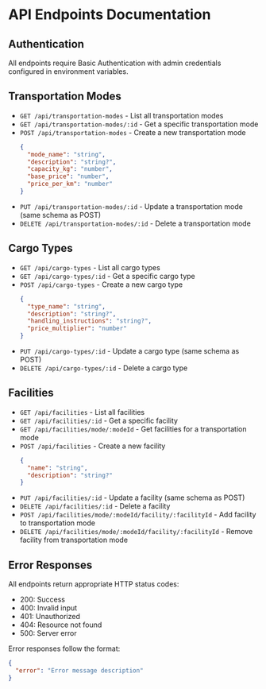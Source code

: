 # API Endpoints Documentation

## Authentication
All endpoints require Basic Authentication with admin credentials configured in environment variables.

## Transportation Modes
- `GET /api/transportation-modes` - List all transportation modes
- `GET /api/transportation-modes/:id` - Get a specific transportation mode
- `POST /api/transportation-modes` - Create a new transportation mode
  ```json
  {
    "mode_name": "string",
    "description": "string?",
    "capacity_kg": "number",
    "base_price": "number",
    "price_per_km": "number"
  }
  ```
- `PUT /api/transportation-modes/:id` - Update a transportation mode (same schema as POST)
- `DELETE /api/transportation-modes/:id` - Delete a transportation mode

## Cargo Types
- `GET /api/cargo-types` - List all cargo types
- `GET /api/cargo-types/:id` - Get a specific cargo type
- `POST /api/cargo-types` - Create a new cargo type
  ```json
  {
    "type_name": "string",
    "description": "string?",
    "handling_instructions": "string?",
    "price_multiplier": "number"
  }
  ```
- `PUT /api/cargo-types/:id` - Update a cargo type (same schema as POST)
- `DELETE /api/cargo-types/:id` - Delete a cargo type

## Facilities
- `GET /api/facilities` - List all facilities
- `GET /api/facilities/:id` - Get a specific facility
- `GET /api/facilities/mode/:modeId` - Get facilities for a transportation mode
- `POST /api/facilities` - Create a new facility
  ```json
  {
    "name": "string",
    "description": "string?"
  }
  ```
- `PUT /api/facilities/:id` - Update a facility (same schema as POST)
- `DELETE /api/facilities/:id` - Delete a facility
- `POST /api/facilities/mode/:modeId/facility/:facilityId` - Add facility to transportation mode
- `DELETE /api/facilities/mode/:modeId/facility/:facilityId` - Remove facility from transportation mode

## Error Responses
All endpoints return appropriate HTTP status codes:
- 200: Success
- 400: Invalid input
- 401: Unauthorized
- 404: Resource not found
- 500: Server error

Error responses follow the format:
```json
{
  "error": "Error message description"
}
```
